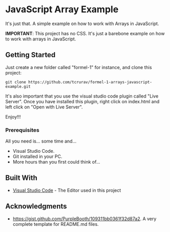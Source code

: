 # JavaScript Array Example

It's just that. A simple example on how to work with Arrays in JavaScript.

**IMPORTANT**: This project has no CSS. It's just a barebone example on how to work with arrays in JavaScript.

## Getting Started

Just create a new folder called "formel-1" for instance, and clone this project:

````
git clone https://github.com/tcrurav/formel-1-arrays-javascript-example.git
````

It's also important that you use the visual studio code plugin called "Live Server". Once you have installed this plugin, right click on index.html and left click on "Open with Live Server".

Enjoy!!!


### Prerequisites

All you need is... some time and...
* Visual Studio Code.
* Git installed in your PC.
* More hours than you first could think of...

## Built With

* [Visual Studio Code](https://code.visualstudio.com/) - The Editor used in this project

## Acknowledgments

* https://gist.github.com/PurpleBooth/109311bb0361f32d87a2. A very complete template for README.md files.
